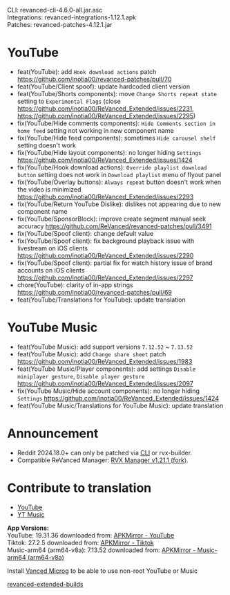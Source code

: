 CLI: revanced-cli-4.6.0-all.jar.asc  
Integrations: revanced-integrations-1.12.1.apk  
Patches: revanced-patches-4.12.1.jar  

YouTube
==
- feat(YouTube): add `Hook download actions` patch https://github.com/inotia00/revanced-patches/pull/70
- feat(YouTube/Client spoof): update hardcoded client version
- feat(YouTube/Shorts components): move `Change Shorts repeat state` setting to `Experimental Flags` (close https://github.com/inotia00/ReVanced_Extended/issues/2231, https://github.com/inotia00/ReVanced_Extended/issues/2295)
- fix(YouTube/Hide comments components): `Hide Comments section in home feed` setting not working in new component name
- fix(YouTube/Hide feed components): sometimes `Hide carousel shelf` setting doesn't work
- fix(YouTube/Hide layout components): no longer hiding `Settings` https://github.com/inotia00/ReVanced_Extended/issues/1424
- fix(YouTube/Hook download actions): `Override playlist download button` setting does not work in `Download playlist` menu of flyout panel
- fix(YouTube/Overlay buttons): `Always repeat` button doesn't work when the video is minimized https://github.com/inotia00/ReVanced_Extended/issues/2293
- fix(YouTube/Return YouTube Dislike): dislikes not appearing due to new component name
- fix(YouTube/SponsorBlock): improve create segment manual seek accuracy https://github.com/ReVanced/revanced-patches/pull/3491
- fix(YouTube/Spoof client): change default value
- fix(YouTube/Spoof client): fix background playback issue with livestream on iOS clients https://github.com/inotia00/ReVanced_Extended/issues/2290
- fix(YouTube/Spoof client): partial fix for watch history issue of brand accounts on iOS clients https://github.com/inotia00/ReVanced_Extended/issues/2297
- chore(YouTube): clarity of in-app strings https://github.com/inotia00/revanced-patches/pull/69
- feat(YouTube/Translations for YouTube): update translation


YouTube Music
==
- feat(YouTube Music): add support versions `7.12.52` ~ `7.13.52`
- feat(YouTube Music): add `Change share sheet` patch https://github.com/inotia00/ReVanced_Extended/issues/1983
- feat(YouTube Music/Player components): add settings `Disable miniplayer gesture`, `Disable player gesture` https://github.com/inotia00/ReVanced_Extended/issues/2097
- fix(YouTube Music/Hide account components): no longer hiding `Settings` https://github.com/inotia00/ReVanced_Extended/issues/1424
- feat(YouTube Music/Translations for YouTube Music): update translation


Announcement
==
- Reddit 2024.18.0+ can only be patched via [CLI](https://github.com/inotia00/revanced-documentation/blob/main/docs/latest-reddit-patch-info.md) or rvx-builder.
- Compatible ReVanced Manager: [RVX Manager v1.21.1 (fork)](https://github.com/inotia00/revanced-manager/releases/tag/v1.21.1).


Contribute to translation
==
- [YouTube](https://crowdin.com/project/revancedextended)
- [YT Music](https://crowdin.com/project/revancedmusicextended)
  
**App Versions:**  
YouTube: 19.31.36
downloaded from: [APKMirror - YouTube](https://www.apkmirror.com/apk/google-inc/youtube/youtube-19-31-36-release/youtube-19-31-36-2-android-apk-download/)  
Tiktok: 27.2.5
downloaded from: [APKMirror - Tiktok](https://www.apkmirror.com/apk/tiktok-pte-ltd/tik-tok-including-musical-ly/tik-tok-including-musical-ly-27-2-5-release/tiktok-27-2-5-android-apk-download/)  
Music-arm64 (arm64-v8a): 7.13.52
downloaded from: [APKMirror - Music-arm64 (arm64-v8a)](https://www.apkmirror.com/apk/google-inc/youtube-music/youtube-music-7-13-52-release/youtube-music-7-13-52-android-apk-download/)  

Install [Vanced Microg](https://github.com/inotia00/VancedMicroG/releases) to be able to use non-root YouTube or Music  

[revanced-extended-builds](https://github.com/E85Addict/revanced-extended-builds)  
